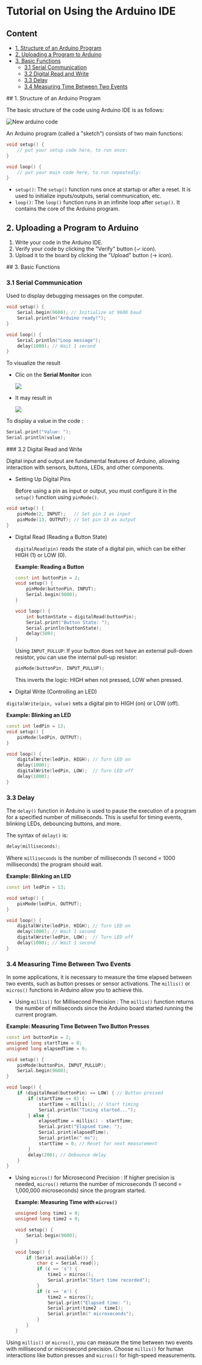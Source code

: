 # Tutorial on Using the Arduino IDE

## Content

- [1. Structure of an Arduino Program](#struct)
- [ 2. Uploading a Program to Arduino](#upload)
- [3. Basic Functions](#basicFun)
  - [3.1 Serial Communication]( #serial)
  - [3.2 Digital Read and Write](#digital)
  - [3.3 Delay](#delay)
  - [3.4 Measuring Time Between Two Events](#measuringTime)

## 1. Structure of an Arduino Program <a name="struct"></a>

The basic structure of the code using Arduino IDE is as follows:

![New arduino code](../img/Arduino/ArduinoDefault.png)

An Arduino program (called a "sketch") consists of two main functions:

```cpp
void setup() {
    // put your setup code here, to run once:
}

void loop() {
    // put your main code here, to run repeatedly:
}
```

-  `setup()`: The `setup()` function runs once at startup or after a reset. It is used to initialize inputs/outputs, serial communication, etc.
-  `loop()`: The `loop()` function runs in an infinite loop after `setup()`. It contains the core of the Arduino program.

## 2. Uploading a Program to Arduino<a name="upload"></a>

1. Write your code in the Arduino IDE.
2. Verify your code by clicking the "Verify" button (✓ icon).
3. Upload it to the board by clicking the "Upload" button (→ icon).

## 3.  Basic Functions<a name="basicFun"></a>

### 3.1 Serial Communication<a name="serial"></a>
Used to display debugging messages on the computer.

```cpp
void setup() {
    Serial.begin(9600); // Initialize at 9600 baud
    Serial.println("Arduino ready!");
}

void loop() {
    Serial.println("Loop message");
    delay(1000); // Wait 1 second
}
```

To visualize the result

- Clic on the **Serial Monitor** icon

    ![](../img/Arduino/loupe.png)

- It may result in 

  ![](../img/Arduino/Moniteur.png)

To display a value in the code : 

```cpp
Serial.print("Value: ");
Serial.println(value);
```

### 3.2 Digital Read and Write <a name="digital"></a>

Digital input and output are fundamental features of Arduino, allowing interaction with sensors, buttons, LEDs, and other components. 

- Setting Up Digital Pins 

  Before using a pin as input or output, you must configure it in the `setup()` function using `pinMode()`.

```cpp
void setup() {
    pinMode(2, INPUT);   // Set pin 2 as input
    pinMode(13, OUTPUT); // Set pin 13 as output
}
```

- Digital Read (Reading a Button State)

  `digitalRead(pin)` reads the state of a digital pin, which can be either HIGH (1) or LOW (0).

  **Example: Reading a Button**

  ```cpp
  const int buttonPin = 2;
  void setup() {
      pinMode(buttonPin, INPUT);
      Serial.begin(9600);
  }
  
  void loop() {
      int buttonState = digitalRead(buttonPin);
      Serial.print("Button State: ");
      Serial.println(buttonState);
      delay(500);
  }
  ```

  Using `INPUT_PULLUP`: If your button does not have an external pull-down resistor, you can use the internal pull-up resistor:

  ```cpp
  pinMode(buttonPin, INPUT_PULLUP);
  ```

  This inverts the logic: HIGH when not pressed, LOW when pressed.

-  Digital Write (Controlling an LED)

  `digitalWrite(pin, value)` sets a digital pin to HIGH (on) or LOW (off).

  **Example: Blinking an LED**

  ```cpp
  const int ledPin = 13;
  void setup() {
      pinMode(ledPin, OUTPUT);
  }
  
  void loop() {
      digitalWrite(ledPin, HIGH); // Turn LED on
      delay(1000);
      digitalWrite(ledPin, LOW);  // Turn LED off
      delay(1000);
  }
  ```

### 3.3 Delay<a name="delay"></a>

The `delay()` function in Arduino is used to pause the execution of a program for a specified number of milliseconds. This is useful for timing events, blinking LEDs, debouncing buttons, and more.

The syntax of `delay()` is:

```cpp
delay(milliseconds);
```

Where `milliseconds` is the number of milliseconds (1 second = 1000 milliseconds) the program should wait.

**Example: Blinking an LED**

```cpp
const int ledPin = 13;

void setup() {
    pinMode(ledPin, OUTPUT);
}

void loop() {
    digitalWrite(ledPin, HIGH); // Turn LED on
    delay(1000); // Wait 1 second
    digitalWrite(ledPin, LOW);  // Turn LED off
    delay(1000); // Wait 1 second
}
```

### 3.4 Measuring Time Between Two Events<a name="measuringTime"></a>

In some applications, it is necessary to measure the time elapsed between two events, such as button presses or sensor activations. The `millis()` or `micros()` functions in Arduino allow you to achieve this.

-  Using `millis()` for Millisecond Precision : The `millis()` function returns the number of milliseconds since the Arduino board started running the current program.

  **Example: Measuring Time Between Two Button Presses**

  ```cpp
  const int buttonPin = 2;
  unsigned long startTime = 0;
  unsigned long elapsedTime = 0;
  
  void setup() {
      pinMode(buttonPin, INPUT_PULLUP);
      Serial.begin(9600);
  }
  
  void loop() {
      if (digitalRead(buttonPin) == LOW) { // Button pressed
          if (startTime == 0) {
              startTime = millis(); // Start timing
              Serial.println("Timing started...");
          } else {
              elapsedTime = millis() - startTime;
              Serial.print("Elapsed time: ");
              Serial.print(elapsedTime);
              Serial.println(" ms");
              startTime = 0; // Reset for next measurement
          }
          delay(200); // Debounce delay
      }
  }
  ```

- Using `micros()` for Microsecond Precision : If higher precision is needed, `micros()` returns the number of microseconds (1 second = 1,000,000 microseconds) since the program started.

  **Example: Measuring Time with `micros()`**

  ```cpp
  unsigned long time1 = 0;
  unsigned long time2 = 0;
  
  void setup() {
      Serial.begin(9600);
  }
  
  void loop() {
      if (Serial.available()) {
          char c = Serial.read();
          if (c == 's') {
              time1 = micros();
              Serial.println("Start time recorded");
          }
          if (c == 'e') {
              time2 = micros();
              Serial.print("Elapsed time: ");
              Serial.print(time2 - time1);
              Serial.println(" microseconds");
          }
      }
  }
  ```

Using `millis()` or `micros()`, you can measure the time between two events with millisecond or microsecond precision. Choose `millis()` for human interactions like button presses and `micros()` for high-speed measurements.

